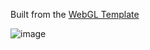 Built from the [WebGL Template](https://github.com/ThoughtStuff/WebGL.Template)

![image](https://github.com/user-attachments/assets/c4e109e8-3314-44a7-9ccd-22ea36a282d0)
